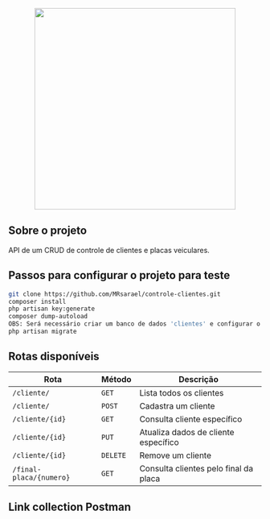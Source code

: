 <p align="center"><a href="https://laravel.com" target="_blank"><img src="https://raw.githubusercontent.com/laravel/art/master/logo-lockup/5%20SVG/2%20CMYK/1%20Full%20Color/laravel-logolockup-cmyk-red.svg" width="400"></a></p>

## Sobre o projeto

API de um CRUD de controle de clientes e placas veiculares.

## Passos para configurar o projeto para teste

```bash
git clone https://github.com/MRsarael/controle-clientes.git
composer install
php artisan key:generate
composer dump-autoload
OBS: Será necessário criar um banco de dados 'clientes' e configurar o acesso no arquivo .env
php artisan migrate
```

## Rotas disponíveis

| Rota                   | Método    | Descrição                             |
| ---------------------- | --------- | ------------------------------------- |
|`/cliente/`             | `GET`     | Lista todos os clientes               |
|`/cliente/`             | `POST`    | Cadastra um cliente                   |
|`/cliente/{id}`         | `GET`     | Consulta cliente específico           |
|`/cliente/{id}`         | `PUT`     | Atualiza dados de cliente específico  |
|`/cliente/{id}`         | `DELETE`  | Remove um cliente                     |
|`/final-placa/{numero}` | `GET`     | Consulta clientes pelo final da placa |

## Link collection Postman
